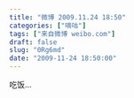 ```yaml
---
title: "微博 2009.11.24 18:50"
categories: ["嘀咕"]
tags: ["来自微博 weibo.com"]
draft: false
slug: "0Rg6md"
date: "2009-11-24 18:50:00"
---
```


<p>吃饭... ​​​​</p>
